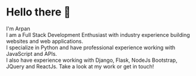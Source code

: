 
# Hello there 👋

I'm Arpan\
I am a Full Stack Development Enthusiast with industry experience building websites and web applications.\
I specialize in Python and have professional experience working with JavaScript and APIs.\
I also have experience working with Django, Flask, NodeJs Bootstrap, JQuery and ReactJs. Take a look at my work or get in touch!



<!--
**arpansharma0016/arpansharma0016** is a ✨ _special_ ✨ repository because its `README.md` (this file) appears on your GitHub profile.

Here are some ideas to get you started:

- 🔭 I’m currently working on ...
- 🌱 I’m currently learning ...
- 👯 I’m looking to collaborate on ...
- 🤔 I’m looking for help with ...
- 💬 Ask me about ...
- 📫 How to reach me: ...
- 😄 Pronouns: ...
- ⚡ Fun fact: ...
-->

